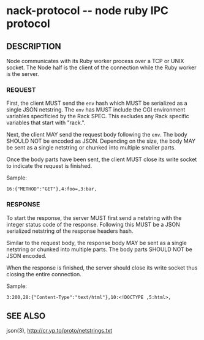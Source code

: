 nack-protocol -- node ruby IPC protocol
=======================================

## DESCRIPTION

Node communicates with its Ruby worker process over a TCP or UNIX socket. The Node half is the client of the connection while the Ruby worker is the server.

### REQUEST

First, the client MUST send the `env` hash which MUST be serialized as a single JSON netstring. The `env` has MUST include the CGI environment variables specificied by the Rack SPEC. This excludes any Rack specific variables that start with "rack.".

Next, the client MAY send the request body following the `env`. The body SHOULD NOT be encoded as JSON. Depending on the size, the body MAY be sent as a single netstring or chunked into multiple smaller parts.

Once the body parts have been sent, the client MUST close its write socket to indicate the request is finished.

Sample:

    16:{"METHOD":"GET"},4:foo=,3:bar,

### RESPONSE

To start the response, the server MUST first send a netstring with the integer status code of the response. Following this MUST be a JSON serialized netstring of the response headers hash.

Similar to the request body, the response body MAY be sent as a single netstring or chunked into multiple parts. The body parts SHOULD NOT be JSON encoded.

When the response is finished, the server should close its write socket thus closing the entire connection.

Sample:

    3:200,28:{"Content-Type":"text/html"},10:<!DOCTYPE ,5:html>,

## SEE ALSO

json(3), <http://cr.yp.to/proto/netstrings.txt>
